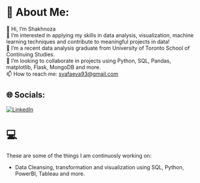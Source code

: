 # 💫 About Me:
👋 Hi, I’m Shakhnoza<br>👀 I’m interested in applying my skills in data analysis, visualization, machine learning techniques and contribute to meaningful projects in data!<br>🌱 I’m a recent data analysis graduate from University of Toronto School of Continuing Studies. <br>💞️ I’m looking to collaborate in projects using Python, SQL, Pandas, matplotlib, Flask, MongoDB and more.<br>📫 How to reach me: svafaeva93@gmail.com<br>


## 🌐 Socials:
[![LinkedIn](https://img.shields.io/badge/LinkedIn-%230077B5.svg?logo=linkedin&logoColor=white)](https://linkedin.com/in/www.linkedin.com/in/shakhnoza-vafaeva) 

# 💻 
These are some of the things I am continuosly working on: 
- Data Cleansing, transformation and visualization using SQL, Python, PowerBI, Tableau and more. 


